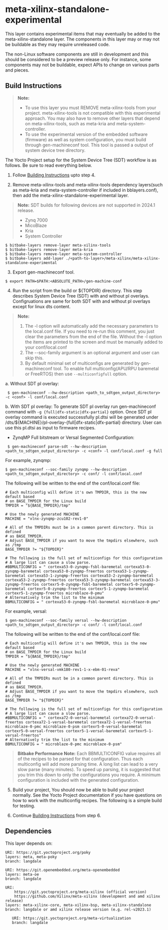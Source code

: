 # meta-xilinx-standalone-experimental

This layer contains experimental items that may eventually be added to the
meta-xilinx-standalone layer.  The components in this layer may or may not be
buildable as they may require unreleased code.

The non-Linux software components are still in development and this should be
considered to be a preview release only.  For instance, some components may not
be buildable, expect APIs to change on various parts and pieces.

## Build Instructions

> **Note:**
> * To use this layer you must REMOVE meta-xilinx-tools from your project.
meta-xilinx-tools is not compatible with this experimental approach. You may
also have to remove other layers that depend on meta-xilinx-tools, such as
meta-kria and meta-system-controller.
> * To use the experimental version of the embedded software (firmware) as well
as system configuration, you must build through gen-machineconf tool. This tool
is passed a output of system device tree directory.

The Yocto Project setup for the System Device Tree (SDT) workflow is as follows.
Be sure to read everything below.

1. Follow [Building Instructions](https://github.com/Xilinx/meta-xilinx/blob/master/README.building.md)
   upto step 4.

2. Remove meta-xilinx-tools and meta-xilinx-tools dependency layers(such as
   meta-kria and meta-system-controller if included in bblayers.conf), then add
   the meta-xilinx-standalone-experimental layer.

> **Note:** SDT builds for following devices are not supported in 2024.1 release.
> * Zynq 7000
> * MicoBlaze
> * Kria
> * System Controller

```
$ bitbake-layers remove-layer meta-xilinx-tools
$ bitbake-layers remove-layer meta-kria
$ bitbake-layers remove-layer meta-system-controller
$ bitbake-layers add-layer ./<path-to-layer>/meta-xilinx/meta-xilinx-standalone-experimental
```

3. Export gen-machineconf tool.
```
$ export PATH=$PATH:<ABSOLUTE_PATH>/gen-machine-conf
```

4. Run the script from the build or ${TOPDIR} directory. This step describes
   System Device Tree (SDT) with and without pl overlays. Configruations are same
   for both SDT with and without pl overlays except for linux dts content.

> **Note:**
> 1. The -l option will automatically add the necessary parameters to the
   local.conf file.  If you need to re-run this comment, you just clear the
   parameters from the end of the file.  Without the -l option the items are
   printed to the screen and must be manually added to your conf/local.conf
> 2. The --soc-family argument is an optional argument and user can skip this.
> 3. By default minimal set of multiconfigs are generated by gen-machineconf tool.
>    To enable full multiconfig(APU/RPU baremetal or FreeRTOS) then use
>    `--multiconfigfull` option.

   a. Without SDT pl overlay:
```
 $ gen-machineconf --hw-description <path_to_sdtgen_output_directory> -c <conf> -l conf/local.conf
```

   b. With SDT pl overlay:
      To generate SDT pl overlay run gen-machineconf command with
      `-g {full|dfx-static|dfx-partial}` option. Once SDT pl overlay command is
      executed successfully pl.dtsi will be generated under
      <conf>/dts/${MACHINE}/pl-overlay-{full|dfx-static|dfx-partial} directory.
      User can use this pl.dtsi as input to firmware recipes.

   * ZynqMP Full bitstream or Versal Segmented Configuration:
```
 $ gen-machineconf parse-sdt --hw-description <path_to_sdtgen_output_directory> -c <conf> -l conf/local.conf -g full
```

For example, zynqmp:
```
$ gen-machineconf --soc-family zynqmp --hw-description <path_to_sdtgen_output_directory> -c conf/ -l conf/local.conf
```
The following will be written to the end of the conf/local.conf file:

```
# Each multiconfig will define it's own TMPDIR, this is the new default based
# on BASE_TMPDIR for the Linux build
TMPDIR = "${BASE_TMPDIR}/tmp"

# Use the newly generated MACHINE
MACHINE = "xlnx-zynqmp-zcu102-rev1-0"

# All of the TMPDIRs must be in a common parent directory. This is defined
# as BASE_TMPDIR.
# Adjust BASE_TMPDIR if you want to move the tmpdirs elsewhere, such as /tmp
BASE_TMPDIR ?= "${TOPDIR}"

# The following is the full set of multiconfigs for this configuration
# A large list can cause a slow parse.
#BBMULTICONFIG = " cortexa53-0-zynqmp-fsbl-baremetal cortexa53-0-zynqmp-baremetal cortexa53-0-zynqmp-freertos cortexa53-1-zynqmp-baremetal cortexa53-1-zynqmp-freertos cortexa53-2-zynqmp-baremetal cortexa53-2-zynqmp-freertos cortexa53-3-zynqmp-baremetal cortexa53-3-zynqmp-freertos cortexr5-0-zynqmp-fsbl-baremetal cortexr5-0-zynqmp-baremetal cortexr5-0-zynqmp-freertos cortexr5-1-zynqmp-baremetal cortexr5-1-zynqmp-freertos microblaze-0-pmu"
# Alternatively trim the list to the minimum
BBMULTICONFIG = " cortexa53-0-zynqmp-fsbl-baremetal microblaze-0-pmu"
```

For example, versal:
```
$ gen-machineconf --soc-family versal --hw-description <path_to_sdtgen_output_directory> -c conf/ -l conf/local.conf
```

The following will be written to the end of the conf/local.conf file:

```
# Each multiconfig will define it's own TMPDIR, this is the new default based
# on BASE_TMPDIR for the Linux build
TMPDIR = "${BASE_TMPDIR}/tmp"

# Use the newly generated MACHINE
MACHINE = "xlnx-versal-vmk180-rev1-1-x-ebm-01-reva"

# All of the TMPDIRs must be in a common parent directory. This is defined
# as BASE_TMPDIR.
# Adjust BASE_TMPDIR if you want to move the tmpdirs elsewhere, such as /tmp
BASE_TMPDIR ?= "${TOPDIR}"

# The following is the full set of multiconfigs for this configuration
# A large list can cause a slow parse.
#BBMULTICONFIG = " cortexa72-0-versal-baremetal cortexa72-0-versal-freertos cortexa72-1-versal-baremetal cortexa72-1-versal-freertos microblaze-0-pmc microblaze-0-psm cortexr5-0-versal-baremetal cortexr5-0-versal-freertos cortexr5-1-versal-baremetal cortexr5-1-versal-freertos"
# Alternatively trim the list to the minimum
BBMULTICONFIG = " microblaze-0-pmc microblaze-0-psm"
```
> **Bitbake Performance Note:**
Each BBMULTICONFIG value requires all of the recipes to be parsed for that
configuration.  Thus each multiconfig will add more parsing time.  A long list
can lead to a very slow parse (many minutes).  To speed up parsing, it is
suggested that you trim this down to only the configurations you require.
A minimum configuration is included with the generated configuration.


5. Build your project, You should now be able to build your project normally.
   See the Yocto Project documentation if you have questions on how to work with
   the multiconfig recipes. The following is a simple build for testing.

6. Continue [Building Instructions](https://github.com/Xilinx/meta-xilinx/blob/master/README.building.md)
   from step 6.

## Dependencies

This layer depends on:

	URI: https://git.yoctoproject.org/poky
	layers: meta, meta-poky
	branch: langdale

	URI: https://git.openembedded.org/meta-openembedded
	layers: meta-oe
	branch: langdale

	URI:
        https://git.yoctoproject.org/meta-xilinx (official version)
        https://github.com/Xilinx/meta-xilinx (development and amd xilinx release)
	layers: meta-xilinx-core, meta-xilinx-bsp, meta-xilinx-standalone
	branch: langdale or amd xilinx release version (e.g. rel-v2023.1)

       URI: https://git.yoctoproject.org/meta-virtualization
       branch: langdale
